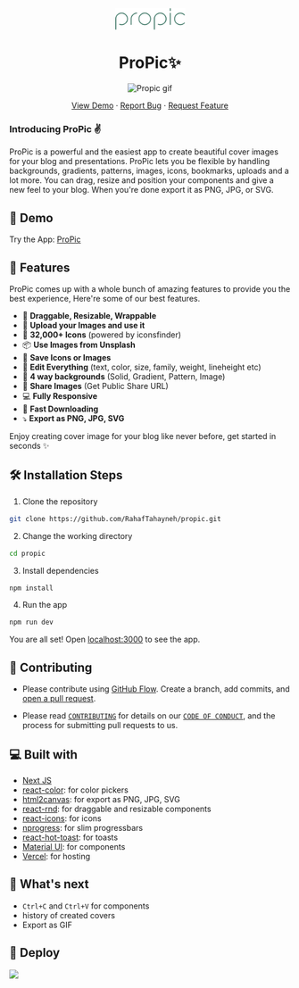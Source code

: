 <p align="center">
  <a href="https://propic-world.vercel.app/">
    <img alt="ProPic" src="public/assets/logo-1.png" width="125" />
  </a>
</p>
<h1 align="center">ProPic✨️</h1>

<p align="center"><img src="public/assets/propic-gif.gif" alt="Propic gif" width="550" /></p>

<p align="center">
    <a href="https://propic-world.vercel.app/" target="blank">View Demo</a>
    ·
    <a href="https://github.com/RahafTahayneh/propic/issues/new/choose">Report Bug</a>
    ·
    <a href="https://github.com/RahafTahayneh/propic/issues/new/choose">Request Feature</a>
</p>

### Introducing ProPic ✌️

ProPic is a powerful and the easiest app to create beautiful cover images for your blog and presentations. ProPic lets you be flexible by handling backgrounds, gradients, patterns, images, icons, bookmarks, uploads and a lot more. You can drag, resize and position your components and give a new feel to your blog. When you're done export it as PNG, JPG, or SVG.

## 🚀 Demo

Try the App: [ProPic](https://propic-world.vercel.app/)

## 🧐 Features

ProPic comes up with a whole bunch of amazing features to provide you the best experience, Here're some of our best features.

- 💯 **Draggable, Resizable, Wrappable**
- 🎩 **Upload your Images and use it**
- 👾 **32,000+ Icons** (powered by iconsfinder)
- 📦 **Use Images from Unsplash**
- 🔖 **Save Icons or Images**
- 🍭 **Edit Everything** (text, color, size, family, weight, lineheight etc)
- 🌱 **4 way backgrounds** (Solid, Gradient, Pattern, Image)
- 🥁 **Share Images** (Get Public Share URL)
- 💻 **Fully Responsive**
- 🚀 **Fast Downloading**
- ⤵️ **Export as PNG, JPG, SVG**

Enjoy creating cover image for your blog like never before, get started in seconds ✨️

## 🛠️ Installation Steps

1. Clone the repository

```bash
git clone https://github.com/RahafTahayneh/propic.git
```

2. Change the working directory

```bash
cd propic
```

3. Install dependencies

```bash
npm install
```

4. Run the app

```bash
npm run dev
```

You are all set! Open [localhost:3000](http://localhost:3000/) to see the app.

## 🍰 Contributing

- Please contribute using [GitHub Flow](https://guides.github.com/introduction/flow). Create a branch, add commits, and [open a pull request](https://github.com/RahafTahayneh/propic/compare).

- Please read [`CONTRIBUTING`](CONTRIBUTING.md) for details on our [`CODE OF CONDUCT`](CODE_OF_CONDUCT.md), and the process for submitting pull requests to us.

## 💻 Built with

- [Next JS](https://nextjs.org/)
- [react-color](https://casesandberg.github.io/react-color/): for color pickers
- [html2canvas](https://html2canvas.hertzen.com/): for export as PNG, JPG, SVG
- [react-rnd](https://github.com/bokuweb/react-rnd): for draggable and resizable components
- [react-icons](https://react-icons.github.io/react-icons/): for icons
- [nprogress](https://www.npmjs.com/package/nprogress): for slim progressbars
- [react-hot-toast](https://react-hot-toast.com/): for toasts
- [Material UI](http://material-ui.com/): for components
- [Vercel](http://vercel.com/): for hosting

## 🌈 What's next

- `Ctrl+C` and `Ctrl+V` for components
- history of created covers 
- Export as GIF 

## 🦄 Deploy

<a href="https://vercel.com/new/project?template=https://github.com/saviomartin/slickr">
<img src="https://vercel.com/button" height="37.5px" />
</a>

